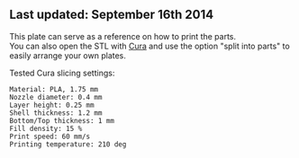 
Last updated: September 16th 2014
---
This plate can serve as a reference on how to print the parts.  
You can also open the STL with [Cura](http://wiki.ultimaker.com/Cura) and use the option "split into parts" to easily arrange your own plates.  

Tested Cura slicing settings:  

	Material: PLA, 1.75 mm
	Nozzle diameter: 0.4 mm
	Layer height: 0.25 mm
	Shell thickness: 1.2 mm
	Bottom/Top thickness: 1 mm
	Fill density: 15 %
	Print speed: 60 mm/s
	Printing temperature: 210 deg
	
